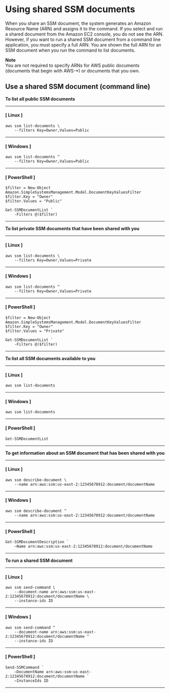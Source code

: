 # Using shared SSM documents<a name="ssm-using-shared"></a>

When you share an SSM document, the system generates an Amazon Resource Name \(ARN\) and assigns it to the command\. If you select and run a shared document from the Amazon EC2 console, you do not see the ARN\. However, if you want to run a shared SSM document from a command line application, you must specify a full ARN\. You are shown the full ARN for an SSM document when you run the command to list documents\. 

**Note**  
You are not required to specify ARNs for AWS public documents \(documents that begin with AWS\-\*\) or documents that you own\.

## Use a shared SSM document \(command line\)<a name="ssm-using-shared-cli"></a>

 **To list all public SSM documents** 

------
#### [ Linux ]

```
aws ssm list-documents \
    --filters Key=Owner,Values=Public
```

------
#### [ Windows ]

```
aws ssm list-documents ^
    --filters Key=Owner,Values=Public
```

------
#### [ PowerShell ]

```
$filter = New-Object Amazon.SimpleSystemsManagement.Model.DocumentKeyValuesFilter
$filter.Key = "Owner"
$filter.Values = "Public"

Get-SSMDocumentList `
    -Filters @($filter)
```

------

 **To list private SSM documents that have been shared with you** 

------
#### [ Linux ]

```
aws ssm list-documents \
    --filters Key=Owner,Values=Private
```

------
#### [ Windows ]

```
aws ssm list-documents ^
    --filters Key=Owner,Values=Private
```

------
#### [ PowerShell ]

```
$filter = New-Object Amazon.SimpleSystemsManagement.Model.DocumentKeyValuesFilter
$filter.Key = "Owner"
$filter.Values = "Private"

Get-SSMDocumentList `
    -Filters @($filter)
```

------

 **To list all SSM documents available to you** 

------
#### [ Linux ]

```
aws ssm list-documents
```

------
#### [ Windows ]

```
aws ssm list-documents
```

------
#### [ PowerShell ]

```
Get-SSMDocumentList
```

------

 **To get information about an SSM document that has been shared with you** 

------
#### [ Linux ]

```
aws ssm describe-document \
    --name arn:aws:ssm:us-east-2:12345678912:document/documentName
```

------
#### [ Windows ]

```
aws ssm describe-document ^
    --name arn:aws:ssm:us-east-2:12345678912:document/documentName
```

------
#### [ PowerShell ]

```
Get-SSMDocumentDescription `
    –Name arn:aws:ssm:us-east-2:12345678912:document/documentName
```

------

 **To run a shared SSM document** 

------
#### [ Linux ]

```
aws ssm send-command \
    --document-name arn:aws:ssm:us-east-2:12345678912:document/documentName \
    --instance-ids ID
```

------
#### [ Windows ]

```
aws ssm send-command ^
    --document-name arn:aws:ssm:us-east-2:12345678912:document/documentName ^
    --instance-ids ID
```

------
#### [ PowerShell ]

```
Send-SSMCommand `
    –DocumentName arn:aws:ssm:us-east-2:12345678912:document/documentName `
    –InstanceIds ID
```

------